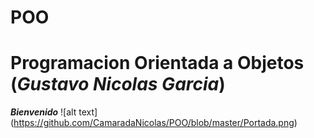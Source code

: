 # POO
 # __Programacion Orientada a Objetos__ (*Gustavo Nicolas Garcia*)
 __*Bienvenido*__ 
 ![alt text] (https://github.com/CamaradaNicolas/POO/blob/master/Portada.png)
